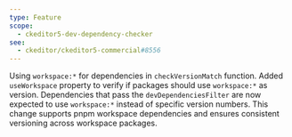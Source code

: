 ```yaml
---
type: Feature
scope:
  - ckeditor5-dev-dependency-checker
see:
  - ckeditor/ckeditor5-commercial#8556
---
```


Using `workspace:*` for dependencies in `checkVersionMatch` function.
Added `useWorkspace` property to verify if packages should use `workspace:*` as version.
Dependencies that pass the `devDependenciesFilter` are now expected to use `workspace:*` instead of specific version numbers.
This change supports pnpm workspace dependencies and ensures consistent versioning across workspace packages.

